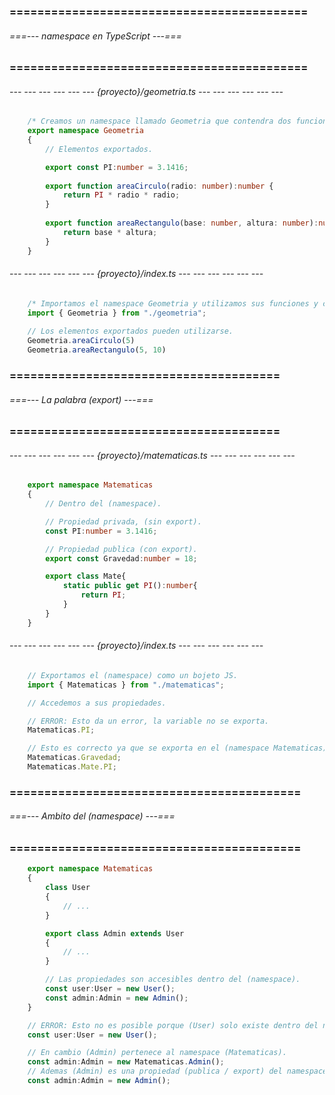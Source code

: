 ### =========================================== ###
###### ===--- namespace en TypeScript ---=== ######
### =========================================== ###

###### --- --- --- --- --- --- {proyecto}/geometria.ts --- --- --- --- --- --- ######

```ts
	/* Creamos un namespace llamado Geometria que contendra dos funciones y una constante. */
	export namespace Geometria 
	{
		// Elementos exportados.

	    export const PI:number = 3.1416;
	    
	    export function areaCirculo(radio: number):number {
	        return PI * radio * radio;
	    }
	    
	    export function areaRectangulo(base: number, altura: number):number {
	        return base * altura;
	    }
	}
```

###### --- --- --- --- --- --- {proyecto}/index.ts --- --- --- --- --- --- ######

```ts
	/* Importamos el namespace Geometria y utilizamos sus funciones y constantes. */
	import { Geometria } from "./geometria";
	
	// Los elementos exportados pueden utilizarse.
	Geometria.areaCirculo(5)
	Geometria.areaRectangulo(5, 10)
```

### ======================================= ###
###### ===--- La palabra (export) ---=== ######
### ======================================= ###

###### --- --- --- --- --- --- {proyecto}/matematicas.ts --- --- --- --- --- --- ######

<!-- Las propiedades que se pueden exportar dentro de un (namespace) pueden ser: 
	--- Valores primitivos.
	--- Valores complejos. -->

```ts
	export namespace Matematicas
	{
		// Dentro del (namespace).

		// Propiedad privada, (sin export).
		const PI:number = 3.1416;

		// Propiedad publica (con export).
		export const Gravedad:number = 18;

		export class Mate{
			static public get PI():number{
				return PI;
			}
		}
	}
```

###### --- --- --- --- --- --- {proyecto}/index.ts --- --- --- --- --- --- ######

```ts
	// Exportamos el (namespace) como un bojeto JS.
	import { Matematicas } from "./matematicas";

	// Accedemos a sus propiedades.

	// ERROR: Esto da un error, la variable no se exporta.
	Matematicas.PI;

	// Esto es correcto ya que se exporta en el (namespace Matematicas).
	Matematicas.Gravedad;
	Matematicas.Mate.PI;
```

### ========================================== ###
###### ===--- Ambito del (namespace) ---=== ######
### ========================================== ###

```ts
	export namespace Matematicas
	{
		class User
		{
			// ...
		}

		export class Admin extends User
		{
			// ...
		}

		// Las propiedades son accesibles dentro del (namespace).
		const user:User = new User();
		const admin:Admin = new Admin();
	}

	// ERROR: Esto no es posible porque (User) solo existe dentro del namespace (Matematicas).
	const user:User = new User();

	// En cambio (Admin) pertenece al namespace (Matematicas).
	const admin:Admin = new Matematicas.Admin();
	// Ademas (Admin) es una propiedad (publica / export) del namespace (Matematicas).
	const admin:Admin = new Admin();
```